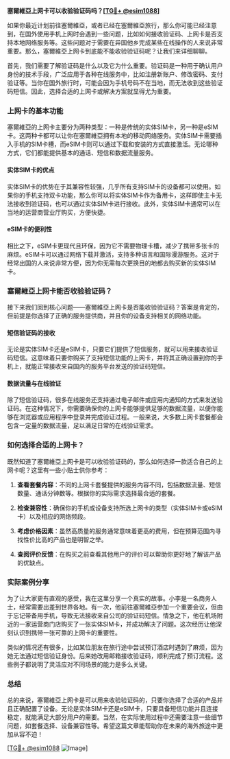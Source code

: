 **塞爾維亞上网卡可以收验验证码吗？[[TG💪+ @esim1088](https://t.me/s/esim1088)]**

如果你最近计划前往塞爾維亞，或者已经在塞爾維亞旅行，那么你可能已经注意到，在国外使用手机上网时会遇到一些问题，比如如何接收验证码、上网卡是否支持本地网络服务等。这些问题对于需要在异国他乡完成某些在线操作的人来说非常重要。那么，塞爾維亞上网卡到底能不能收验验证码呢？让我们来详细聊聊。

首先，我们需要了解验证码是什么以及它为什么重要。验证码是一种用于确认用户身份的技术手段，广泛应用于各种在线服务中，比如注册新账户、修改密码、支付验证等。当你在国外旅行时，可能会因为手机号码不在当地，而无法收到这些验证码短信。因此，选择合适的上网卡或解决方案就显得尤为重要。

### 上网卡的基本功能

塞爾維亞的上网卡主要分为两种类型：一种是传统的实体SIM卡，另一种是eSIM卡。这两种卡都可以让你在塞爾維亞拥有本地的移动网络服务。实体SIM卡需要插入手机的SIM卡槽，而eSIM卡则可以通过下载和安装的方式直接激活。无论哪种方式，它们都能提供基本的通话、短信和数据流量服务。

#### 实体SIM卡的优点
实体SIM卡的优势在于其兼容性较强，几乎所有支持SIM卡的设备都可以使用。如果你的手机支持双卡功能，那么你可以将实体SIM卡作为备用卡，这样即使主卡无法接收到验证码，也可以通过实体SIM卡进行接收。此外，实体SIM卡通常可以在当地的运营商营业厅购买，方便快捷。

#### eSIM卡的便利性
相比之下，eSIM卡更现代且环保，因为它不需要物理卡槽，减少了携带多张卡的麻烦。eSIM卡可以通过网络下载并激活，支持多种语言和国际漫游服务。这对于经常出国的人来说非常方便，因为你无需每次更换目的地都去购买新的实体SIM卡。

### 塞爾維亞上网卡能否收验验证码？

接下来我们回到核心问题——塞爾維亞上网卡是否能收验验证码？答案是肯定的，但前提是你选择了正确的服务提供商，并且你的设备支持相关的网络功能。

#### 短信验证码的接收
无论是实体SIM卡还是eSIM卡，只要它们提供了短信服务，就可以用来接收验证码短信。这意味着只要你购买了支持短信功能的上网卡，并将其正确设置到你的手机上，就能正常接收来自国内的服务平台发送的验证码短信。

#### 数据流量与在线验证
除了短信验证码，很多在线服务还支持通过电子邮件或应用内通知的方式来发送验证码。在这种情况下，你需要确保你的上网卡能够提供足够的数据流量，以便你能够在浏览器或应用程序中登录并完成验证过程。一般来说，大多数上网卡套餐都会包含一定量的数据流量，足以满足日常的在线验证需求。

### 如何选择合适的上网卡？

既然知道了塞爾維亞上网卡是可以收验验证码的，那么如何选择一款适合自己的上网卡呢？这里有一些小贴士供你参考：

1. **查看套餐内容**：不同的上网卡套餐提供的服务内容不同，包括数据流量、短信数量、通话分钟数等。根据你的实际需求选择最合适的套餐。
   
2. **检查兼容性**：确保你的手机或设备支持所选上网卡的类型（实体SIM卡或eSIM卡）以及相应的网络频段。

3. **考虑价格因素**：虽然高质量的服务通常意味着更高的费用，但在预算范围内寻找性价比高的产品也是明智之举。

4. **查阅评价反馈**：在购买之前查看其他用户的评价可以帮助你更好地了解该产品的优缺点。

### 实际案例分享

为了让大家更有直观的感受，我在这里分享一个真实的故事。小李是一名商务人士，经常需要出差到世界各地。有一次，他前往塞爾維亞参加一个重要会议，但由于忘记带备用手机，导致无法接收来自公司的验证码短信。情急之下，他在机场附近的一家运营商门店购买了一张实体SIM卡，并成功解决了问题。这次经历让他深刻认识到携带一张可靠的上网卡的重要性。

类似的情况还有很多，比如某位朋友在旅行途中尝试预订酒店时遇到了麻烦，因为她无法通过短信验证身份。后来她改用邮箱接收验证码，顺利完成了预订流程。这些例子都说明了灵活应对不同场景的能力是多么关键。

### 总结

总的来说，塞爾維亞上网卡是可以用来收验验证码的，只要你选择了合适的产品并且正确配置了设备。无论是实体SIM卡还是eSIM卡，只要具备短信功能并且连接稳定，就能满足大部分用户的需要。当然，在实际使用过程中还需要注意一些细节问题，如套餐选择、设备兼容性等。希望这篇文章能帮助你在未来的海外旅途中更加从容不迫！

[[TG💪+ @esim1088](https://t.me/s/esim1088) ![Image](https://i.postimg.cc/4NQfJmqS/Snipaste-2025-05-13-00-14-12.png)]